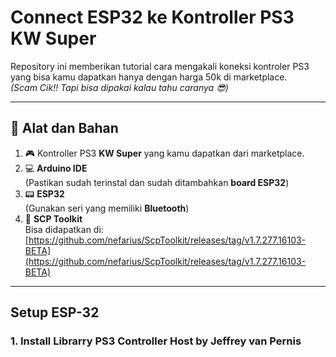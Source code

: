 # Connect ESP32 ke Kontroller PS3 KW Super

Repository ini memberikan tutorial cara mengakali koneksi kontroler PS3 yang bisa kamu dapatkan hanya dengan harga 50k di marketplace.  
_(Scam Cik!! Tapi bisa dipakai kalau tahu caranya 😎)_

---

## 🧰 Alat dan Bahan

1. 🎮 Kontroller PS3 **KW Super** yang kamu dapatkan dari marketplace.
2. 💻 **Arduino IDE**  
   (Pastikan sudah terinstal dan sudah ditambahkan **board ESP32**)
3. 📟 **ESP32**  
   (Gunakan seri yang memiliki **Bluetooth**)
4. 🧰 **SCP Toolkit**  
   Bisa didapatkan di:  
   [https://github.com/nefarius/ScpToolkit/releases/tag/v1.7.277.16103-BETA](https://github.com/nefarius/ScpToolkit/releases/tag/v1.7.277.16103-BETA)

---
## Setup ESP-32

### 1. Install Librarry PS3 **Controller Host** by **Jeffrey van Pernis**

